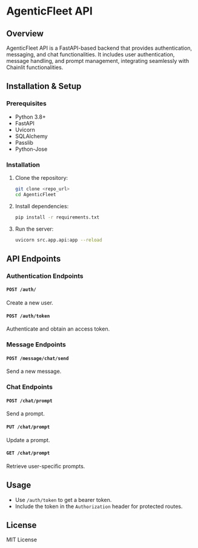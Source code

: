 # AgenticFleet API

## Overview
AgenticFleet API is a FastAPI-based backend that provides authentication, messaging, and chat functionalities. It includes user authentication, message handling, and prompt management, integrating seamlessly with Chainlit functionalities.

## Installation & Setup
### Prerequisites
- Python 3.8+
- FastAPI
- Uvicorn
- SQLAlchemy
- Passlib
- Python-Jose

### Installation
1. Clone the repository:
   ```bash
   git clone <repo_url>
   cd AgenticFleet
   ```
2. Install dependencies:
   ```bash
   pip install -r requirements.txt
   ```
3. Run the server:
   ```bash
   uvicorn src.app.api:app --reload
   ```

## API Endpoints

### Authentication Endpoints
#### `POST /auth/`
Create a new user.

#### `POST /auth/token`
Authenticate and obtain an access token.

### Message Endpoints
#### `POST /message/chat/send`
Send a new message.

### Chat Endpoints
#### `POST /chat/prompt`
Send a prompt.

#### `PUT /chat/prompt`
Update a prompt.

#### `GET /chat/prompt`
Retrieve user-specific prompts.

## Usage
- Use `/auth/token` to get a bearer token.
- Include the token in the `Authorization` header for protected routes.

## License
MIT License

